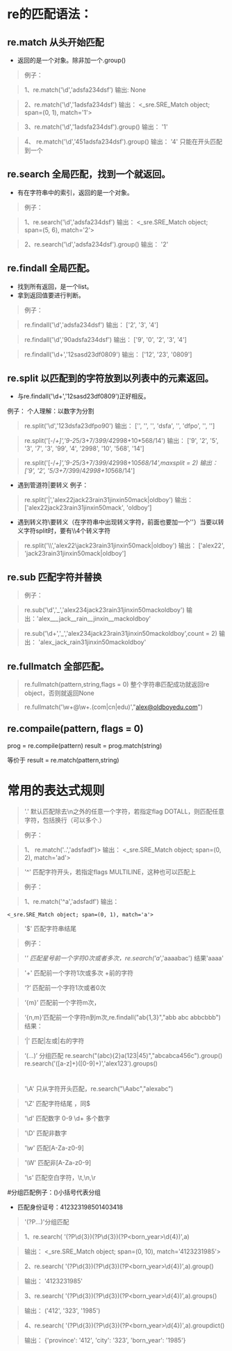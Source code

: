 
# re的匹配语法：

## re.match 从头开始匹配
* 返回的是一个对象。除非加一个.group()
> 例子：

> 1、re.match('\d','adsfa234dsf') 输出:
	None

> 2、re.match('\d','1adsfa234dsf') 输出：
	<_sre.SRE_Match object; span=(0, 1), match='1'>

> 3、re.match('\d','1adsfa234dsf').group()
> 输出：
	'1'

> 4、 re.match('\d','451adsfa234dsf').group()
> 输出：
    '4'  只能在开头匹配到一个

## re.search 全局匹配，找到一个就返回。
* 有在字符串中的索引，返回的是一个对象。
> 例子：

> 1、re.search('\d','adsfa234dsf')
> 输出：
	<_sre.SRE_Match object; span=(5, 6), match='2'>

> 2、re.search('\d','adsfa234dsf').group()
> 输出：
	'2'

## re.findall 全局匹配。
* 找到所有返回，是一个list。
* 拿到返回值要进行判断。

> 例子：

> re.findall('\d','adsfa234dsf')
> 输出：
	['2', '3', '4']

> re.findall('\d','90adsfa234dsf')
> 输出：
	['9', '0', '2', '3', '4']

> re.findall('\d+','12sasd23df0809')
> 输出：
	['12', '23', '0809']

## re.split 以匹配到的字符放到以列表中的元素返回。
* 与re.findall('\d+','12sasd23df0809')正好相反。

例子：
个人理解：以数字为分割
> re.split('\d','123dsfa23dfpo90')
> 输出：
	['', '', '', 'dsfa', '', 'dfpo', '', '']

> re.split('[-/*\+]','9-2*5/3+7/3*99/4*2998+10*568/14')
> 输出：
	['9', '2', '5', '3', '7', '3', '99', '4', '2998', '10', '568', '14']
 
> re.split('[-/*\+]','9-2*5/3+7/3*99/4*2998+10*568/14',maxsplit = 2)
> 输出：
	['9', '2', '5/3+7/3*99/4*2998+10*568/14']

* 遇到管道符|要转义
例子：
> re.split('\|','alex22jack23rain31jinxin50mack|oldboy')
>输出：
	['alex22jack23rain31jinxin50mack', 'oldboy']

* 遇到转义符\要转义（在字符串中出现转义字符，前面也要加一个'\'）当要以转义字符split时，要有\\\\4个转义字符

> re.split('\\\\','alex22\\jack23rain31jinxin50mack|oldboy')
> 输出：
	['alex22', 'jack23rain31jinxin50mack|oldboy']


##  re.sub 匹配字符并替换

>例子：

> re.sub('\d','_','alex234jack23rain31jinxin50mackoldboy')
> 输出：'alex___jack__rain__jinxin__mackoldboy'

> re.sub('\d+','_','alex234jack23rain31jinxin50mackoldboy',count = 2)
> 输出：
	'alex_jack_rain31jinxin50mackoldboy'

## re.fullmatch 全部匹配。
 
> re.fullmatch(pattern,string,flags = 0)
整个字符串匹配成功就返回re object，否则就返回None

> re.fullmatch('\w+@\w+\.(com|cn|edu)',"alex@oldboyedu.com")

## re.compaile(pattern, flags = 0)

prog = re.compile(pattern)
result = prog.match(string)

等价于
result = re.match(pattern,string)

# 常用的表达式规则

> '.' 默认匹配除去\n之外的任意一个字符，若指定flag DOTALL，则匹配任意字符，包括换行（可以多个.）

> 例子：

>1、 re.match('..','adsfadf')> 输出：
	<_sre.SRE_Match object; span=(0, 2), match='ad'>

> '^' 匹配字符开头，若指定flags MULTILINE，这种也可以匹配上

> 例子：

>1、re.match('^a','adsfadf') 输出：

	<_sre.SRE_Match object; span=(0, 1), match='a'>

> '$' 匹配字符串结尾

> 例子：


   
>'*' 匹配星号前一个字符0次或者多次，re.search('a*','aaaabac') 结果'aaaa'

> '+' 匹配前一个字符1次或多次 +前的字符
     
> ‘?’ 匹配前一个字符1次或者0次


> ‘{m}’ 匹配前一个字符m次，

> ‘{n,m}’匹配前一个字符n到m次,re.findall("ab{1,3}","abb abc abbcbbb") 结果：
     
>‘|’ 匹配|左或|右的字符
    


>‘(...)’ 分组匹配 re.search("(abc){2}a(123|45)","abcabca456c").group()     re.search('([a-z]+)([0-9]+)','alex123').groups()


#


> '\A' 只从字符开头匹配，re.search("\Aabc","alexabc")
 
> '\Z' 匹配字符结尾 ，同$

> '\d' 匹配数字 0-9  \d+ 多个数字
 
> '\D' 匹配非数字
 
> '\w' 匹配[A-Za-z0-9]
 
> '\W' 匹配非[A-Za-z0-9]
 
> '\s' 匹配空白字符，\t,\n,\r


#分组匹配例子：()小括号代表分组
* 匹配身份证号：412323198501403418
 
> '(?P<name>...)'分组匹配 

>1、re.search( '(?P<province>\d{3})(?P<city>\d{3})(?P<born_year>\d{4})',a)

>输出：
	<_sre.SRE_Match object; span=(0, 10), match='4123231985'>

>2、re.search( '(?P<province>\d{3})(?P<city>\d{3})(?P<born_year>\d{4})',a).group()

>输出：
	'4123231985'

> 3、re.search( '(?P<province>\d{3})(?P<city>\d{3})(?P<born_year>\d{4})',a).groups()

> 输出：
	('412', '323', '1985')

> 4、re.search( '(?P<province>\d{3})(?P<city>\d{3})(?P<born_year>\d{4})',a).groupdict()

> 输出： 
	{'province': '412', 'city': '323', 'born_year': '1985'}
